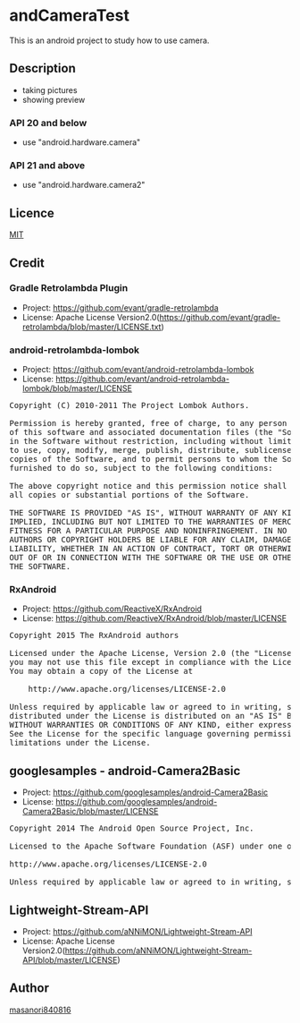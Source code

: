 # andCameraTest
This is an android project to study how to use camera.

## Description
* taking pictures
* showing preview

### API 20 and below
* use "android.hardware.camera"

### API 21 and above
* use "android.hardware.camera2"

## Licence
[MIT](https://github.com/tcnksm/tool/blob/master/LICENCE)

## Credit
### Gradle Retrolambda Plugin
* Project: https://github.com/evant/gradle-retrolambda
* License: Apache License Version2.0(https://github.com/evant/gradle-retrolambda/blob/master/LICENSE.txt)

### android-retrolambda-lombok
* Project: https://github.com/evant/android-retrolambda-lombok
* License: https://github.com/evant/android-retrolambda-lombok/blob/master/LICENSE

<pre>
Copyright (C) 2010-2011 The Project Lombok Authors.

Permission is hereby granted, free of charge, to any person obtaining a copy
of this software and associated documentation files (the "Software"), to deal
in the Software without restriction, including without limitation the rights
to use, copy, modify, merge, publish, distribute, sublicense, and/or sell
copies of the Software, and to permit persons to whom the Software is
furnished to do so, subject to the following conditions:

The above copyright notice and this permission notice shall be included in
all copies or substantial portions of the Software.

THE SOFTWARE IS PROVIDED "AS IS", WITHOUT WARRANTY OF ANY KIND, EXPRESS OR
IMPLIED, INCLUDING BUT NOT LIMITED TO THE WARRANTIES OF MERCHANTABILITY,
FITNESS FOR A PARTICULAR PURPOSE AND NONINFRINGEMENT. IN NO EVENT SHALL THE
AUTHORS OR COPYRIGHT HOLDERS BE LIABLE FOR ANY CLAIM, DAMAGES OR OTHER
LIABILITY, WHETHER IN AN ACTION OF CONTRACT, TORT OR OTHERWISE, ARISING FROM,
OUT OF OR IN CONNECTION WITH THE SOFTWARE OR THE USE OR OTHER DEALINGS IN
THE SOFTWARE.
</pre>

### RxAndroid
* Project: https://github.com/ReactiveX/RxAndroid
* License: https://github.com/ReactiveX/RxAndroid/blob/master/LICENSE

<pre>
Copyright 2015 The RxAndroid authors

Licensed under the Apache License, Version 2.0 (the "License");
you may not use this file except in compliance with the License.
You may obtain a copy of the License at

    http://www.apache.org/licenses/LICENSE-2.0

Unless required by applicable law or agreed to in writing, software
distributed under the License is distributed on an "AS IS" BASIS,
WITHOUT WARRANTIES OR CONDITIONS OF ANY KIND, either express or implied.
See the License for the specific language governing permissions and
limitations under the License.
</pre>

## googlesamples - android-Camera2Basic
* Project: https://github.com/googlesamples/android-Camera2Basic
* License: https://github.com/googlesamples/android-Camera2Basic/blob/master/LICENSE

<pre>
Copyright 2014 The Android Open Source Project, Inc.

Licensed to the Apache Software Foundation (ASF) under one or more contributor license agreements. See the NOTICE file distributed with this work for additional information regarding copyright ownership. The ASF licenses this file to you under the Apache License, Version 2.0 (the "License"); you may not use this file except in compliance with the License. You may obtain a copy of the License at

http://www.apache.org/licenses/LICENSE-2.0

Unless required by applicable law or agreed to in writing, software distributed under the License is distributed on an "AS IS" BASIS, WITHOUT WARRANTIES OR CONDITIONS OF ANY KIND, either express or implied. See the License for the specific language governing permissions and limitations under the License.
</pre>

## Lightweight-Stream-API
* Project: https://github.com/aNNiMON/Lightweight-Stream-API
* License: Apache License Version2.0(https://github.com/aNNiMON/Lightweight-Stream-API/blob/master/LICENSE)


## Author
[masanori840816](https://github.com/masanori840816)
